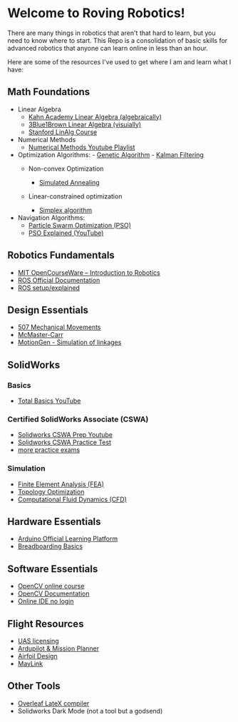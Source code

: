 # Welcome to Roving Robotics!

There are many things in robotics that aren't that hard to learn, but you need to know where to start. This Repo is a consolidation of basic skills for advanced robotics that anyone can learn online in less than an hour.

Here are some of the resources I've used to get where I am and learn what I have:

## Math Foundations
- Linear Algebra
    - [Kahn Academy Linear Algebra (algebraically)](https://www.khanacademy.org/math/linear-algebra)
    - [3Blue1Brown Linear Algebra (visuially)](https://www.3blue1brown.com/topics/linear-algebra)
    - [Stanford LinAlg Course](https://see.stanford.edu/Course/EE263)
- Numerical Methods
    - [Numerical Methods Youtube Playlist](https://www.youtube.com/playlist?list=PLkZjai-2Jcxn35XnijUtqqEg0Wi5Sn8ab)
- Optimization Algorithms: 
        - [Genetic Algorithm](https://en.wikipedia.org/wiki/Genetic_algorithm)
        - [Kalman Filtering](https://en.wikipedia.org/wiki/Kalman_filter)
    - Non-convex Optimization
        - [Simulated Annealing](https://en.wikipedia.org/wiki/Simulated_annealing)
     
    - Linear-constrained optimization
        - [Simplex algorithm](https://en.wikipedia.org/wiki/Simplex_algorithm)
- Navigation Algorithms:
    - [Particle Swarm Optimization (PSO)](https://en.wikipedia.org/wiki/Particle_swarm_optimization)
    - [PSO Explained (YouTube)](https://www.youtube.com/watch?v=JhgDMAm-imI)
## Robotics Fundamentals
- [MIT OpenCourseWare – Introduction to Robotics](https://ocw.mit.edu/courses/mechanical-engineering/2-12-introduction-to-robotics-fall-2005/)
- [ROS Official Documentation](http://wiki.ros.org/ROS/Tutorials)
- [ROS setup/explained](https://www.rosroboticslearning.com/basics-of-ros)
## Design Essentials
- [507 Mechanical Movements](https://507movements.com)
- [McMaster-Carr](https://www.mcmaster.com)
- [MotionGen - Simulation of linkages](https://motiongen.io)
## SolidWorks
### Basics
- [Total Basics YouTube](https://www.youtube.com/watch?v=CiBwrjUeB8U)
### Certified SolidWorks Associate (CSWA)
- [Solidworks CSWA Prep Youtube](https://www.youtube.com/playlist?list=PLE5C6B3135D7D277F)
- [Solidworks CSWA Practice Test](https://www.solidworks.com/sites/default/files/2017-12/CSWASampleExam.pdf)
- [more practice exams](https://www.solidworks.com/sites/default/filesd10/migration/SWEDU_CSWAExam_PracticeProblems.zip)
### Simulation
- [Finite Element Analysis (FEA)](https://youtu.be/2LDSQMCeBBs)
- [Topology Optimization](https://www.youtube.com/watch?v=wYhOhYffyNo)
- [Computational Fluid Dynamics (CFD)](https://www.youtube.com/watch?v=UdPA1DCz-Mc)
## Hardware Essentials
- [Arduino Official Learning Platform](https://www.arduino.cc/en/Tutorial/HomePage)
- [Breadboarding Basics](https://www.instructables.com/Breadboard-Basics-for-Absolute-Begginers/)
## Software Essentials
- [OpenCV online course](opencv.org/university/free-opencv-course/)
- [OpenCV Documentation](https://docs.opencv.org/4.x/)
- [Online IDE no login](https://www.programiz.com/python-programming/online-compiler/)
## Flight Resources
- [UAS licensing](https://www.scouting.org/the-recreational-uas-safety-test/)
- [Ardupilot & Mission Planner](https://ardupilot.org/ardupilot/)
- [Airfoil Design](http://www.airfoiltools.com)
- [MavLink](https://ardupilot.org/dev/docs/mavlink-commands.html)

## Other Tools
- [Overleaf LateX compiler](https://www.overleaf.com)
- Solidworks Dark Mode (not a tool but a godsend)


